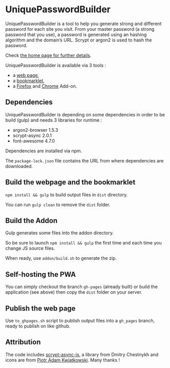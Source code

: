 # UniquePasswordBuilder

UniquePasswordBuilder is a tool to help you generate strong and different password for each site you visit.
From your master password (a strong password that you use), a password is generated using an hashing algorithm and the domain’s URL.
Scrypt or argon2 is used to hash the password.

Check [the home page for further details](http://paulgreg.me/UniquePasswordBuilder).

UniquePasswordBuilder is available via 3 tools :

  * a [web page](http://paulgreg.me/UniquePasswordBuilder),
  * a [bookmarklet](http://paulgreg.me/UniquePasswordBuilder),
  * a [Firefox](https://addons.mozilla.org/en-US/firefox/addon/uniquepasswordbuilder-addon) and [Chrome](https://chrome.google.com/webstore/detail/uniquepasswordbuider/egilgkfibealmbllcigihfhglhipnmie) Add-on.

## Dependencies

UniquePasswordBuilder is depending on some dependencies in order to be build (gulp) and needs 3 libraries for runtime :

- argon2-browser 1.5.3
- scrypt-async 2.0.1
- font-awesome 4.7.0

Dependencies are installed via npm.

The `package-lock.json` file contains the URL from where dependencies are downloaded.

## Build the webpage and the bookmarklet

`npm install && gulp` to build output files in `dist` directory.

You can run `gulp clean` to remove the `dist` folder.

## Build the Addon

Gulp generates some files into the addon directory.

So be sure to launch `npm install && gulp` the first time and each time you change JS source files.

When ready, use `addon/build.sh` to generate the zip.

## Self-hosting the PWA

You can simply checkout the branch `gh-pages` (already built) or build the application (see above) then copy the `dist` folder on your server.

## Publish the web page

Use `to_ghpages.sh` script to publish output files into a `gh_pages` branch, ready to publish on like github.

Attribution
--------------

The code includes [scrypt-async-js](https://github.com/dchest/scrypt-async-js), a library from Dmitry Chestnykh and icons are from [Piotr Adam Kwiatkowski](http://ikons.piotrkwiatkowski.co.uk/). Many thanks !
